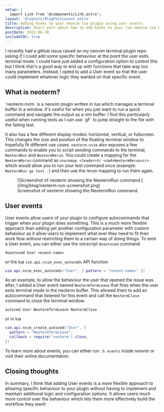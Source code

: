 ```yaml
---
setup: |
  import Link from '@components/Link.astro';
layout: '@layouts/BlogPostLayout.astro'
title: Adding hooks to your neovim lua plugin using user events
description: Short post about how to add hooks to your lua neovim lua by firing user events at key points.
postDate: 2022-06-28
includeTOC: true
---
```


I recently had a <Link external href="https://github.com/itmecho/neoterm.nvim/issues/4">github issue</Link> raised on my <Link external href="https://github.com/itmecho/neoterm.nvim">neovim terminal plugin</Link> repo asking if I could add some specific behaviour at the point the user exits terminal mode. I could have just added a configuration option to control this but I think that's a good way to end up with functions that take way too many parameters. Instead, I opted to add a User event so that the user could implement whatever logic they wanted on that specific event.

## What is neoterm?

<Link external href="https://github.com/itmecho/neoterm.nvim">`neoterm.nvim`</Link> is a neovim plugin written in lua which manages a terminal buffer in a window. It's useful for when you just want to run a quick command and navigate the output as a vim buffer. I find this particularly useful when running tests as I can use `gF` to jump straight to the file with the failing test.

It also has a few different display modes: horizontal, vertical, or fullscreen. This changes the size and position of the floating terminal window to hopefully fit different use cases. `neoterm.nvim` also exposes a few commands to enable you to script sending commands to the terminal, `NeotermRun` and `NeotermRerun`. You could create a mapping for the `NeotermRerun` command as `nnoremap <leader>tr <cmd>NeotermRerun<cr>` which would allow you to run your test command once (example: `NeotermRun go test .`) and then use the rerun mapping to run them again.

<figure>
	![Screenshot of neoterm showing the NeotermRun command.](/img/blog/neoterm-run-screenshot.png)
	<figcaption>Screenshot of neoterm showing the NeotermRun command.</figcaption>
</figure>

## User events
User events allow users of your plugin to configure autocommands that trigger when your plugin does something. This is a much more flexible approach than adding yet another configuration parameter with custom behaviour as it allow users to implement what ever they need to fit their work flow without restricting them to a certain way of doing things. To emit a User event, you can either use the vimscript <Link external href="https://neovim.io/doc/user/autocmd.html#:doautocmd">`doautocmd` command</Link>

```vim
doautocmd User <event-name>
```

or the <Link external href="https://neovim.io/doc/user/api.html#nvim_exec_autocmds()">lua `vim.api.nvim_exec_autocmds` API function</Link>

```lua
vim.api.nvim_exec_autocmds("User", { pattern = "<event-name>" })
```

As an example, to allow the behaviour the user that opened the issue was after, I added a User event named `NeotermTermLeave` that fires when the user exits terminal mode in the neoterm buffer. This allowed them to add an autocommand that listened for this event and call the `NeotermClose` command to close the terminal window.

```vim
autocmd User NeotermTermLeave NeotermClose
```

or in lua

```lua
vim.api.nvim_create_autocmd("User", {
  pattern = "NeotermTermLeave",
  callback = require('neoterm').close,
})
```

To learn more about events, you can either run `:h events` inside neovim or visit their <Link external href="https://neovim.io/doc/user/autocmd.html#events">online documentation</Link>.

## Closing thoughts
In summary, I think that adding User events is a more flexible approach to allowing specific behaviour to your plugin without having to implement and maintain additional logic and configuration options. It allows users much more control over the behaviour which lets them more effectively build the workflow they want!
